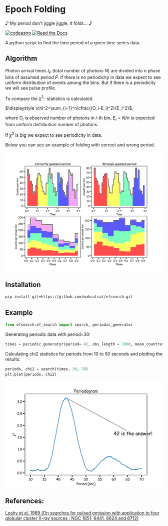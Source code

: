 # Epoch Folding

♪ My period don't jiggle jiggle, it folds... ♪

[![codeastro](https://img.shields.io/badge/Made%20at-Code/Astro-blueviolet.svg)](https://semaphorep.github.io/codeastro/)
[![Read the Docs](https://img.shields.io/readthedocs/efsearch)](https://efsearch.readthedocs.io/en/latest/)

A python script to find the time period of a given time series data

## Algorithm 
Photon arrival times $t_k$ (total number of photons $N$) are divided into $n$ phase bins of assumed period $P$. If there is no periodicity in data we expect to see uniform distribution of events among the bins. But if there is a periodicity we will see pulse profile. 

To compare the $\chi^2$- statistics is calculated.

$\displaystyle \chi^2=\sum_{i=1}^n\cfrac{(O_i-E_i)^2}{E_i^2}$,

where $O_i$ is observed number of photons in $i$-th bin, $E_i=N/n$ is expected from uniform distribution number of photons.

If $\chi^2$ is big we expect to see periodicity in data.

Below you can see an example of folding with correct and wrong period.

![alt text](./pics/ef_xkcd.png)

## Installation

```bash
pip install git+https://github.com/maksatsat/efsearch.git
```

## Example

```python
from efsearch.ef_search import search, periodic_generator
```

Generating periodic data with period=30:

 ```python
times = periodic_generator(period= 42, obs_length = 1000, mean_countrate = 50, pulsed_fraction = 1.0)
```
Calculating chi2 statistics for periods from 10 to 50 seconds  and plotting the results:
 ```python
periods, chi2 = search(times, 30, 70)
plt.plot(periods, chi2)
```
![alt text](./pics/periodogram42.png) 

## References:

[Leahy et al. 1989 (On searches for pulsed emission with application to four globular cluster X-ray sources : NGC 1851, 6441, 6624 and 6712)](https://ui.adsabs.harvard.edu/abs/1983ApJ...266..160L/abstract)